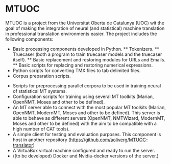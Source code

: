 # MTUOC

MTUOC is a project from the Universitat Oberta de Catalunya (UOC) wit the goal of making the integration of neural (and statistical) machine translation in professional translation environments easier. The project includes the following components:

* Basic processing components developed in Python.
** Tokenizers.
** Truecaser (both a program to train truecaser models and the truecaser itself).
** Basic replacement and restoring modules for URLs and Emails.
** Basic scripts for replacing and restoring numerical expressions.
* Python scripts for converting TMX files to tab delimited files.
* Corpus preparation scripts.
- Scripts for preprocessing parallel corpora to be used in training neural of statistical MT systems.
- Configuration scripts for training using several MT toolkits (Marian, OpenNMT, Moses and other to be defined).
- An MT server able to connect with the most popular MT toolkits (Marian, OpenNMT, ModernMT, Moses and other to be defined). This server is able to behave as different servers (OpenNMT, NMTWizard, ModernMT, Moses and other to be defined) with the aim to be compatible with a high number of CAT tools).
- A simple client for testing and evaluation purposes. This component is host in another repository (https://github.com/aoliverg/MTUOC-translator)
- A VirtuaBox virtual machine configured and ready to run the server.
- ([to be developed) Docker and Nvidia-docker versions of the server.)

